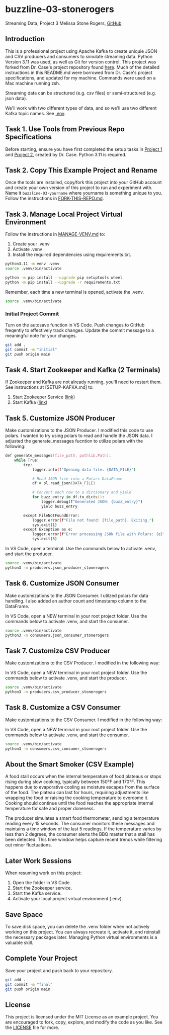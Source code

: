 # buzzline-03-stonerogers
Streaming Data, Project 3
Melissa Stone Rogers, [GitHub](https://github.com/meldstonerogers/buzzline-03-stonerogers)

## Introduction

This is a professional project using Apache Kafka to create uniquie JSON and CSV producers and consumers to simulate streaming data. Python Version 3.11 was used, as well as Git for version control. 
This project was forked from Dr. Case's project repository found [here](https://github.com/denisecase/buzzline-03-case). Much of the detailed instructions in this README.md were borrowed from Dr. Case's project specifications, and updated for my machine.
Commands were used on a Mac machine running zsh.   

Streaming data can be structured (e.g. csv files) or semi-structured (e.g. json data). 

We'll work with two different types of data, and so we'll use two different Kafka topic names. 
See [.env](.env). 


## Task 1. Use Tools from Previous Repo Specifications 

Before starting, ensure you have first completed the setup tasks in [Project 1](https://github.com/denisecase/buzzline-01-case) and [Project 2](https://github.com/denisecase/buzzline-02-case), created by Dr. Case. 
Python 3.11 is required. 

## Task 2. Copy This Example Project and Rename

Once the tools are installed, copy/fork this project into your GitHub account and create your own version of this project to run and experiment with.
Name it `buzzline-03-yourname` where yourname is something unique to you.
Follow the instructions in [FORK-THIS-REPO.md](https://github.com/denisecase/buzzline-01-case/blob/main/docs/FORK-THIS-REPO.md).
    

## Task 3. Manage Local Project Virtual Environment

Follow the instructions in [MANAGE-VENV.md](https://github.com/denisecase/buzzline-01-case/blob/main/docs/MANAGE-VENV.md) to:
1. Create your .venv
2. Activate .venv
3. Install the required dependencies using requirements.txt.

```zsh
python3.11 -m venv .venv
source .venv/bin/activate
```
```zsh
python -m pip install --upgrade pip setuptools wheel
python -m pip install --upgrade -r requirements.txt

```

Remember, each time a new terminal is opened, activate the .venv. 
```zsh
source .venv/bin/activate
```

### Initial Project Commit 
Turn on the autosave function in VS Code. Push changes to GitHub freqently to effectively track changes. Update the commit message to a meaningful note for your changes. 
```zsh
git add .
git commit -m "initial"                         
git push origin main
```

## Task 4. Start Zookeeper and Kafka (2 Terminals)

If Zookeeper and Kafka are not already running, you'll need to restart them.
See instructions at [SETUP-KAFKA.md] to:

1. Start Zookeeper Service ([link](https://github.com/denisecase/buzzline-02-case/blob/main/docs/SETUP-KAFKA.md#step-7-start-zookeeper-service-terminal-1))
2. Start Kafka ([link](https://github.com/denisecase/buzzline-02-case/blob/main/docs/SETUP-KAFKA.md#step-8-start-kafka-terminal-2))

## Task 5. Customize JSON Producer

Make customizations to the JSON Producer. I modified this code to use polars. I wanted to try using polars to read and handle the JSON data. I adjusted the generate_messages fucntion to utilize polars with the following: 
```zsh
def generate_messages(file_path: pathlib.Path):
    while True:
        try:
            logger.info(f"Opening data file: {DATA_FILE}")

            # Read JSON file into a Polars DataFrame
            df = pl.read_json(DATA_FILE)

            # Convert each row to a dictionary and yield
            for buzz_entry in df.to_dicts():
                logger.debug(f"Generated JSON: {buzz_entry}")
                yield buzz_entry

        except FileNotFoundError:
            logger.error(f"File not found: {file_path}. Exiting.")
            sys.exit(1)
        except Exception as e:
            logger.error(f"Error processing JSON file with Polars: {e}")
            sys.exit(3)
```            

In VS Code, open a terminal. Use the commands below to activate .venv, and start the producer. 

```zsh
source .venv/bin/activate
python3 -m producers.json_producer_stonerogers
```

## Task 6. Customize JSON Consumer

Make customizations to the JSON Consumer. I utilzed polars for data handling. I also added an author count and timestamp column to the DataFrame. 

In VS Code, open a NEW terminal in your root project folder. Use the commands below to activate .venv, and start the consumer. 

```zsh
source .venv/bin/activate
python3 -m consumers.json_consumer_stonerogers
```

## Task 7. Customize CSV Producer

Make customizations to the CSV Producer. I modified in the following way: 

In VS Code, open a NEW terminal in your root project folder. Use the commands below to activate .venv, and start the producer. 

```zsh
source .venv/bin/activate
python3 -m producers.csv_producer_stonerogers
```

## Task 8. Customize a CSV Consumer

Make customizations to the CSV Consumer. I modified in the following way: 

In VS Code, open a NEW terminal in your root project folder. Use the commands below to activate .venv, and start the consumer. 

```zsh
source .venv/bin/activate
python3 -m consumers.csv_consumer_stonerogers
```

## About the Smart Smoker (CSV Example)

A food stall occurs when the internal temperature of food plateaus or 
stops rising during slow cooking, typically between 150°F and 170°F. 
This happens due to evaporative cooling as moisture escapes from the 
surface of the food. The plateau can last for hours, requiring 
adjustments like wrapping the food or raising the cooking temperature to 
overcome it. Cooking should continue until the food reaches the 
appropriate internal temperature for safe and proper doneness.

The producer simulates a smart food thermometer, sending a temperature 
reading every 15 seconds. The consumer monitors these messages and 
maintains a time window of the last 5 readings. 
If the temperature varies by less than 2 degrees, the consumer alerts 
the BBQ master that a stall has been detected. This time window helps 
capture recent trends while filtering out minor fluctuations.

## Later Work Sessions
When resuming work on this project:
1. Open the folder in VS Code. 
2. Start the Zookeeper service.
3. Start the Kafka service.
4. Activate your local project virtual environment (.env).

## Save Space
To save disk space, you can delete the .venv folder when not actively working on this project.
You can always recreate it, activate it, and reinstall the necessary packages later. 
Managing Python virtual environments is a valuable skill. 

## Complete Your Project
Save your project and push back to your repository. 
```zsh
git add .
git commit -m "final"                         
git push origin main
```

## License
This project is licensed under the MIT License as an example project. 
You are encouraged to fork, copy, explore, and modify the code as you like. 
See the [LICENSE](LICENSE.txt) file for more.
